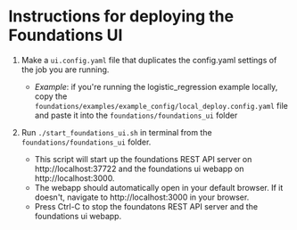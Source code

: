 # Instructions for deploying the Foundations UI
1. Make a ```ui.config.yaml``` file that duplicates the config.yaml settings of the job you are running.

   - *Example*: if you're running the logistic_regression example locally, copy the ```foundations/examples/example_config/local_deploy.config.yaml``` file and paste it into the ```foundations/foundations_ui``` folder

2. Run ```./start_foundations_ui.sh``` in terminal from the ```foundations/foundations_ui``` folder. 

    - This script will start up the foundations REST API server on http://localhost:37722 and the foundations ui webapp on http://localhost:3000.  
    - The webapp should automatically open in your default browser. If it doesn't, navigate to http://localhost:3000 in your browser.   
    - Press Ctrl-C to stop the foundatons REST API server and the foundations ui webapp.   
